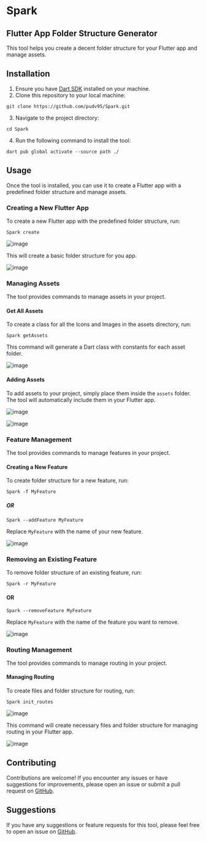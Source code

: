 # Spark
## Flutter App Folder Structure Generator

This tool helps you create a decent folder structure for your Flutter app and manage assets.

## Installation

1. Ensure you have [Dart SDK](https://dart.dev/get-dart) installed on your machine.
2. Clone this repository to your local machine:

```
git clone https://github.com/pudv95/Spark.git
```

3. Navigate to the project directory:

```
cd Spark
```

4. Run the following command to install the tool:

```
dart pub global activate --source path ./
```

## Usage

Once the tool is installed, you can use it to create a Flutter app with a predefined folder structure and manage assets.

### Creating a New Flutter App

To create a new Flutter app with the predefined folder structure, run:

```
Spark create
```
![image](https://github.com/Pudv95/Spark/assets/84613655/af49dedb-d02c-4ae5-bb6d-ce35a864269f)


This will create a basic folder structure for you app.

![image](https://github.com/Pudv95/Spark/assets/84613655/a27cf3b3-8736-41e4-8428-eeadfdb06d36)


### Managing Assets

The tool provides commands to manage assets in your project.

#### Get All Assets

To create a class for all the Icons and Images in the assets directory, run:

```
Spark getAssets
```

This command will generate a Dart class with constants for each asset folder.

![image](https://github.com/Pudv95/Spark/assets/84613655/03a2389c-4806-4c82-9a41-d2864e5908ac)

#### Adding Assets

To add assets to your project, simply place them inside the `assets` folder. The tool will automatically include them in your Flutter app.

![image](https://github.com/Pudv95/Spark/assets/84613655/1b5473b3-be33-4785-a753-6bf8af41cac8)

![image](https://github.com/Pudv95/Spark/assets/84613655/cb8ed214-7a83-4ce3-ad1a-a2dced6f3741)



### Feature Management

The tool provides commands to manage features in your project.

#### Creating a New Feature

To create folder structure for a new feature, run:

```
Spark -f MyFeature
```
##### OR
```
Spark --addFeature MyFeature
```

Replace `MyFeature` with the name of your new feature.

![image](https://github.com/Pudv95/Spark/assets/84613655/b04cc288-7e3d-4109-bae6-a1e758223205)


### Removing an Existing Feature

To remove folder structure of an existing feature, run:

```
Spark -r MyFeature
```
#### OR
```
Spark --removeFeature MyFeature
```

Replace `MyFeature` with the name of the feature you want to remove.

![image](https://github.com/Pudv95/Spark/assets/84613655/12596e86-2af4-4636-b3b5-706a1918aebf)


### Routing Management

The tool provides commands to manage routing in your project.

#### Managing Routing

To create files and folder structure for routing, run:

```
Spark init_routes
```

![image](https://github.com/Pudv95/Spark/assets/84613655/151959c4-8c3b-4204-8b5f-16bad5487e48)


This command will create necessary files and folder structure for managing routing in your Flutter app.

![image](https://github.com/Pudv95/Spark/assets/84613655/c5740307-2f3e-48a1-a446-8ce29595c777)


## Contributing

Contributions are welcome! If you encounter any issues or have suggestions for improvements, please open an issue or submit a pull request on [GitHub](https://github.com/pudv95/Spark).

## Suggestions

If you have any suggestions or feature requests for this tool, please feel free to open an issue on [GitHub](https://github.com/pudv95/Spark/issues).
